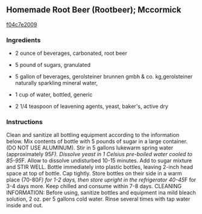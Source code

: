 ## Homemade Root Beer (Rootbeer); Mccormick

[f04c7e2009](http://www.food.com/recipe/homemade-root-beer-rootbeer-mccormick-395279)

### Ingredients

 - 2 ounce of beverages, carbonated, root beer

 - 5 pound of sugars, granulated

 - 5 gallon of beverages, gerolsteiner brunnen gmbh & co. kg,gerolsteiner naturally sparkling mineral water,

 - 1 cup of water, bottled, generic

 - 2 1/4 teaspoon of leavening agents, yeast, baker's, active dry

### Instructions

Clean and sanitize all bottling equipment according to the information below. Mix contents of bottle with 5 pounds of sugar in a large container. (DO NOT USE ALUMINUM). Stir in 5 gallons lukewarm spring water (approximately 95*F). Dissolve yeast in 1 Celsius pre-boiled water cooled to 85-95*F. Allow to dissolve undisturbed 10-15 minutes. Add to sugar mixture and STIR WELL. Bottle immediately into plastic bottles, leaving 2-inch head space at top of bottle. Cap tightly. Store bottles on their side in a warm place (70-80*F) for 1-2 days, then store upright in the refrigerator 40-45*F for 3-4 days more. Keep chilled and consume within 7-8 days. CLEANING INFORMATION: Before using, sanitize bottles and equipment ina mild bleach solution, 2 oz. per 5 gallons cold water. Rinse several times with tap water inside and out.
